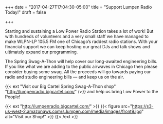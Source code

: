 +++
date = "2017-04-27T17:04:30-05:00"
title = "Support Lumpen Radio Today!"
draft = false

+++

Starting and sustaining a Low Power Radio Station takes a lot of work! But with hundreds of volunteers and a very small staff we have managed to make WLPN-LP 105.5 FM one of Chicago’s raddest radio stations. With your financial support we can keep hosting our great DJs and talk shows and ultimately expand our programming.

The Spring Swag-A-Thon will help cover our long-awaited engineering bills. If you like what we are adding to the public airwaves in Chicago then please consider buying some swag. All the proceeds will go towards paying our radio and studio engineering bills — and keep us on the air.

{{< ext "Visit our Big Cartel Spring Swag-A-Thon shop" "http://lumpenradio.bigcartel.com/" />}} and help us bring Low Power to the People!

{{< ext "http://lumpenradio.bigcartel.com/" >}}
  {{< figure src="https://s3-us-west-2.amazonaws.com/s.lumpen.com/media/images/front9.jpg" alt="Visit our Shop!" >}}
{{< /ext >}}
